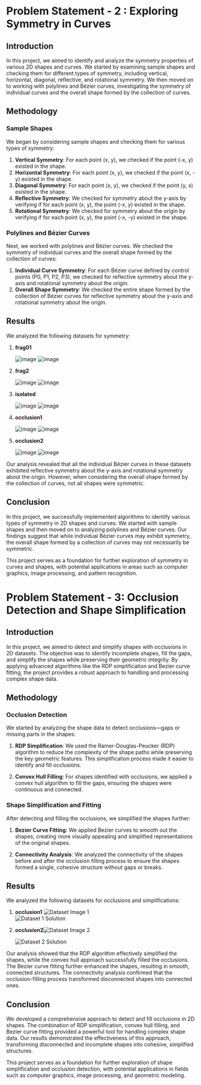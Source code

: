 # Problem Statement - 2 : Exploring Symmetry in Curves

## Introduction
In this project, we aimed to identify and analyze the symmetry properties of various 2D shapes and curves. We started by examining sample shapes and checking them for different types of symmetry, including vertical, horizontal, diagonal, reflective, and rotational symmetry. We then moved on to working with polylines and Bézier curves, investigating the symmetry of individual curves and the overall shape formed by the collection of curves.

## Methodology

### Sample Shapes
We began by considering sample shapes and checking them for various types of symmetry:

1. **Vertical Symmetry**: For each point (x, y), we checked if the point (-x, y) existed in the shape.
2. **Horizontal Symmetry**: For each point (x, y), we checked if the point (x, -y) existed in the shape.
3. **Diagonal Symmetry**: For each point (x, y), we checked if the point (y, x) existed in the shape.
4. **Reflective Symmetry**: We checked for symmetry about the y-axis by verifying if for each point (x, y), the point (-x, y) existed in the shape.
5. **Rotational Symmetry**: We checked for symmetry about the origin by verifying if for each point (x, y), the point (-x, -y) existed in the shape.

### Polylines and Bézier Curves
Next, we worked with polylines and Bézier curves. We checked the symmetry of individual curves and the overall shape formed by the collection of curves:

1. **Individual Curve Symmetry**: For each Bézier curve defined by control points (P0, P1, P2, P3), we checked for reflective symmetry about the y-axis and rotational symmetry about the origin.
2. **Overall Shape Symmetry**: We checked the entire shape formed by the collection of Bézier curves for reflective symmetry about the y-axis and rotational symmetry about the origin.

## Results

We analyzed the following datasets for symmetry:

1. **frag01**

   ![image](https://github.com/user-attachments/assets/dd9fcb7b-eeff-4d80-b346-4e79292e1f87)
   ![image](https://github.com/user-attachments/assets/9c199c1f-c8c8-418b-a4ed-6690a7668f9a)


2. **frag2**

   ![image](https://github.com/user-attachments/assets/f26b73f2-6bf1-4b88-8526-6ffd1ff17333)
   ![image](https://github.com/user-attachments/assets/65fcbbf8-50b4-4e00-b4d3-ed0e04bc2895)

4. **isolated**

   ![image](https://github.com/user-attachments/assets/bed4bfa5-1491-4d1d-9de8-a5699d2b4157)
   ![image](https://github.com/user-attachments/assets/95473b85-05ce-41f9-83b8-7e4a644d6a7b)


6. **occlusion1**

   ![image](https://github.com/user-attachments/assets/707363b6-082e-4ab9-9156-d3b55dd94dd6)
   ![image](https://github.com/user-attachments/assets/5fc4c0ae-fdbb-475f-950d-8135e4c8304f)


8. **occlusion2**

    ![image](https://github.com/user-attachments/assets/22cfa379-759e-472c-aa68-04e9ed348fdd)
    ![image](https://github.com/user-attachments/assets/974a137a-510b-4295-a2bb-52ec8deaf82e)



Our analysis revealed that all the individual Bézier curves in these datasets exhibited reflective symmetry about the y-axis and rotational symmetry about the origin. However, when considering the overall shape formed by the collection of curves, not all shapes were symmetric.

## Conclusion
In this project, we successfully implemented algorithms to identify various types of symmetry in 2D shapes and curves. We started with sample shapes and then moved on to analyzing polylines and Bézier curves. Our findings suggest that while individual Bézier curves may exhibit symmetry, the overall shape formed by a collection of curves may not necessarily be symmetric.

This project serves as a foundation for further exploration of symmetry in curves and shapes, with potential applications in areas such as computer graphics, image processing, and pattern recognition.


# Problem Statement - 3: Occlusion Detection and Shape Simplification

## Introduction

In this project, we aimed to detect and simplify shapes with occlusions in 2D datasets. The objective was to identify incomplete shapes, fill the gaps, and simplify the shapes while preserving their geometric integrity. By applying advanced algorithms like the RDP simplification and Bezier curve fitting, the project provides a robust approach to handling and processing complex shape data.

## Methodology

### Occlusion Detection

We started by analyzing the shape data to detect occlusions—gaps or missing parts in the shapes:

1.  **RDP Simplification**: We used the Ramer-Douglas-Peucker (RDP) algorithm to reduce the complexity of the shape paths while preserving the key geometric features. This simplification process made it easier to identify and fill occlusions.
    
2.  **Convex Hull Filling**: For shapes identified with occlusions, we applied a convex hull algorithm to fill the gaps, ensuring the shapes were continuous and connected.
    

### Shape Simplification and Fitting

After detecting and filling the occlusions, we simplified the shapes further:

1.  **Bezier Curve Fitting**: We applied Bezier curves to smooth out the shapes, creating more visually appealing and simplified representations of the original shapes.
    
2.  **Connectivity Analysis**: We analyzed the connectivity of the shapes before and after the occlusion filling process to ensure the shapes formed a single, cohesive structure without gaps or breaks.
    

## Results

We analyzed the following datasets for occlusions and simplifications:

1.  **occlusion1**
  ![Dataset Image 1](https://raw.githubusercontent.com/Violetcv/adobe-gensolve-team_IGDTUW/main/Occlusion_PS3/occlusion1.png?token=GHSAT0AAAAAACUCSOCLKKLVN27AMXCAHFF6ZVY6NKQ)  
     ![Dataset 1 Solution](https://raw.githubusercontent.com/Violetcv/adobe-gensolve-team_IGDTUW/main/Occlusion_PS3/occlusion1_sol.png?token=GHSAT0AAAAAACUCSOCK7ZPPQMXO5VX6LRXUZVY6N7A)
    
2.  **occlusion2**![Dataset Image 2](https://raw.githubusercontent.com/Violetcv/adobe-gensolve-team_IGDTUW/main/Occlusion_PS3/occlusion2.png?token=GHSAT0AAAAAACUCSOCLSZMEPFE27KG6G4AAZVY6O2A)
    
    ![Dataset 2 Solution](https://raw.githubusercontent.com/Violetcv/adobe-gensolve-team_IGDTUW/main/Occlusion_PS3/occlusion2_sol.png?token=GHSAT0AAAAAACUCSOCK2DWAG4LO3ASUB5MEZVY6PGQ) 
    

Our analysis showed that the RDP algorithm effectively simplified the shapes, while the convex hull approach successfully filled the occlusions. The Bezier curve fitting further enhanced the shapes, resulting in smooth, connected structures. The connectivity analysis confirmed that the occlusion-filling process transformed disconnected shapes into connected ones.

## Conclusion

We developed a comprehensive approach to detect and fill occlusions in 2D shapes. The combination of RDP simplification, convex hull filling, and Bezier curve fitting provided a powerful tool for handling complex shape data. Our results demonstrated the effectiveness of this approach, transforming disconnected and incomplete shapes into cohesive, simplified structures.

This project serves as a foundation for further exploration of shape simplification and occlusion detection, with potential applications in fields such as computer graphics, image processing, and geometric modeling.
